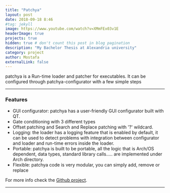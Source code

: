 ```yaml
---
title: "Patchya"
layout: post
date: 2018-09-18 8:46
#tag: jekyll
image: https://www.youtube.com/watch?v=XMmFEx03v1E
headerImage: true
projects: true
hidden: true # don't count this post in blog pagination
description: "My Bachelor Thesis at Alexandria university"
category: project
author: Mostafa
externalLink: false
---
```


patchya is a Run-time loader and patcher for executables. It can be configured through patchya-configurator with a few simple steps

---

 
 
### Features
* GUI configurator: patchya has a user-friendly GUI configurator built with QT.
* Gate conditioning with 3 different types
* Offset patching and Search and Replace patching with '?' wildcard.
* Logging: the loader has a logging feature that is enabled by default, it can be used to detect problems with integration between configurator and loader and run-time errors inside the loader.
* Portable: patchya is built to be portable, all the logic that is Arch/OS dependent, data types, standard library calls..... are implemented under Arch directory.
* Flexible: patchya code is very modular, you can simply add, remove or replace


For more info check the [Github project](https://github.com/misaleh/patchya).

---

